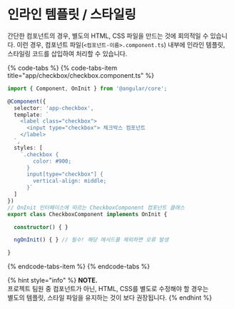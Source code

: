 # 인라인 템플릿 / 스타일링

간단한 컴포넌트의 경우, 별도의 HTML, CSS 파일을 만드는 것에 회의적일 수 있습니다. 이런 경우, 컴포넌트 파일\(`<컴포넌트-이름>.component.ts`\) 내부에 인라인 템플릿, 스타일링 코드를 삽입하여 처리할 수 있습니다.

{% code-tabs %}
{% code-tabs-item title="app/checkbox/checkbox.component.ts" %}
```typescript
import { Component, OnInit } from '@angular/core';

@Component({
  selector: 'app-checkbox',
  template: `
    <label class="checkbox">
      <input type="checkbox"> 체크박스 컴포넌트
    </label>
  `,
  styles: [
    `.checkbox {
        color: #900;
      }
      input[type="checkbox"] {
        vertical-align: middle;
      }`
  ]
})
// OnInit 인터페이스에 따르는 CheckboxComponent 컴포넌트 클래스
export class CheckboxComponent implements OnInit {

  constructor() { }

  ngOnInit() { } // 필수! 해당 메서드를 제외하면 오류 발생

}
```
{% endcode-tabs-item %}
{% endcode-tabs %}

{% hint style="info" %}
**NOTE.**  
프로젝트 팀원 중 컴포넌트가 아닌, HTML, CSS를 별도로 수정해야 할 경우는   
별도의 템플릿, 스타일 파일을 유지하는 것이 보다 권장됩니다.
{% endhint %}



